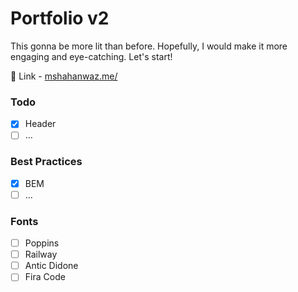 # Portfolio v2

This gonna be more lit than before.
Hopefully, I would make it more engaging and eye-catching.
Let's start!

:rocket: Link - [mshahanwaz.me/](https://mshahanwaz.me/)

### Todo

- [x] Header
- [ ] ...

### Best Practices

- [x] BEM
- [ ] ...

### Fonts

- [ ] Poppins
- [ ] Railway
- [ ] Antic Didone
- [ ] Fira Code
